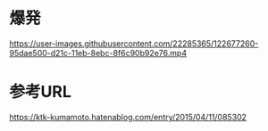 # 爆発
https://user-images.githubusercontent.com/22285365/122677260-95dae500-d21c-11eb-8ebc-8f6c90b92e76.mp4

# 参考URL
https://ktk-kumamoto.hatenablog.com/entry/2015/04/11/085302
